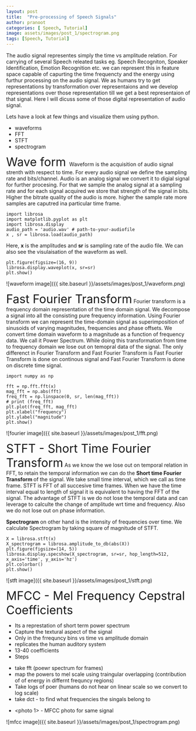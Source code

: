 ```yaml
---
layout: post
title:  "Pre-processing of Speech Signals"
author: pranoot
categories: [ Speech, Tutorial]
image: assets/images/post_1/spectrogram.png
tags: [Speech, Tutorial]
---
```


The audio signal representes simply the time vs amplitude relation. For carrying of several Speech releated tasks eg. Speech Recogniton, Speaker Identification, Emotion Recognition etc. we can represent this in feature space capable of capurting the time frequencty and the energy using furthur processing on the audio signal. We as humans try to get representations by transformation over representaions and we develop representations over those representation till we get a best representaion of that signal. Here I will dicuss some of those digital representation of audio signal.

Lets have a look at few things and visualize them using python.
* waveforms
* FFT
* STFT
* spectrogram

<!-- Several represeantaions
- Engineers : MFCC, Triphones, HMM, Network
- Phonetics : Formants, IPA, Gestures, Spectrograms
- Linguistics : Phonemes, Allophones, Morphemes -->


<font size='6'>Wave form </font>
Waveform is the acquisition of audio signal strenth with respect to time. For every audio signal we define the sampling rate and bits/channel. Audio is an analog signal we convert it to digial signal for further procesing. For that we sample the analog signal at a sampling rate and for each signal acquired we store that strength of the signal in bits. Higher the bitrate quality of the audio is more. higher the sample rate more samples are caputred ina particular time frame.

```
import librosa
import matplotlib.pyplot as plt
import librosa.display
audio_path = 'audio.wav' # path-to-your-audiofile
x , sr = librosa.load(audio_path)
```
Here, <b>x</b> is the amplitudes and <b>sr</b> is sampling rate of the audio file. We can also see the visulaisation of the waveform as well.

```
plt.figure(figsize=(16, 9))
librosa.display.waveplot(x, sr=sr)
plt.show()
```
![waveform image]({{ site.baseurl }}/assets/images/post_1/waveform.png)


<font size='6'> Fast Fourier Transform</font>
Fourier transform is a frequency domain representation of the time domain signal. We decompose a signal into all the consisting pure frequency information. Using Fourier transform we can represent the time-domain signal as superimposition of sinusoids of varying magnitudes, frequencies and phase offsets. We convert time domain waveform to a magnitude as a function of frequency data. We call it Power Spectrum. While doing this transformation from time to frequency domain we lose out on temopral data of the signal. The only differenct in Fourier Transform and Fast Fourier Transform is Fast Fourier Transform is done on continous signal and Fast Fourier Transform is done on discrete time signal.

```
import numpy as np
 
fft = np.fft.fft(x)
mag_fft = np.abs(fft)
freq_fft = np.linspace(0, sr, len(mag_fft))
# print (freq_fft)
plt.plot(freq_fft, mag_fft)
plt.xlabel("frequency")
plt.ylabel("magnitude")
plt.show()
```

![fourier image]({{ site.baseurl }}/assets/images/post_1/fft.png)


<font size='6'>STFT - Short Time Fourier Transform</font>
As we know the we lose out on temporal relation in FFT, to retain the temporal information we can do the <b>Short time Fourier Transform </b> of the signal. We take small time interval, which we call as time frame. STFT is FFT of all succesive time frames. When we have the time interval equal to length of signal it is equivalent to having the FFT of the signal. The advantage of STFT is we do not lose the temporal data and can leverage to calculte the change of amplitude wrt time and frequency. Also we do not lose out on phase information.

<b>Spectrogram</b> on other hand is the intensity of frequencies over time. We calculate Spectrogram by taking square of magnitude of STFT.

```
X = librosa.stft(x)
X_spectrogram = librosa.amplitude_to_db(abs(X))
plt.figure(figsize=(14, 5))
librosa.display.specshow(X_spectrogram, sr=sr, hop_length=512, x_axis='time', y_axis='hz')
plt.colorbar()
plt.show()
```

![stft image]({{ site.baseurl }}/assets/images/post_1/stft.png)




<font size='6'>MFCC - Mel Frequency Cepstral Coefficients</font>
- Its a represtation of short term power spectrum
- Capture the textural aspect of the signal
- Only in the frrequncy bins vs time vs amplitude domain
- replicates the human auditory system
- 13-40 coefficients
- Steps
 * take fft (poewr spectrum for frames)
 * map the powers to mel scale using traingular overlapping (contribution of of energy in differnt frequncy regions)
 * Take logs of poer (humans do not hear on linear scale so we convert to log scale)
 * take dct - to find what frequencies the singals belong to
 
- <photo 1> - MFCC photo for same signal

![mfcc image]({{ site.baseurl }}/assets/images/post_1/spectrogram.png)
